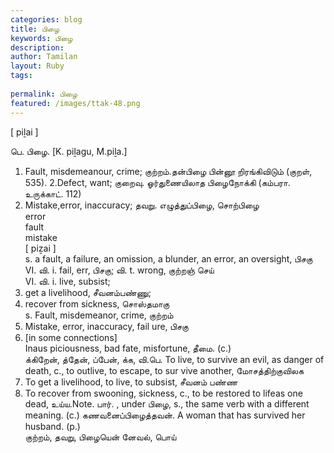 ```yaml
---
categories: blog
title: பிழை
keywords: பிழை
description: 
author: Tamilan
layout: Ruby
tags: 
 
permalink: பிழை
featured: /images/ttak-48.png
---
```

  
[ piḻai ]  
  
பெ. பிழை. [K. piḻagu, M.piḻa.]  
1. Fault, misdemeanour, crime; குற்றம்.தன்பிழை பின்னூ றிரங்கிவிடும் (குறள், 535). 2.Defect, want; குறைவு. ஓர்துணையிலாத பிழைநோக்கி (கம்பரா. உருக்காட். 112)  
3. Mistake,error, inaccuracy; தவறு. எழுத்துப்பிழை, சொற்பிழை  
error  
fault  
mistake  
[ piẕai ]  
s. a fault, a failure, an omission, a blunder, an error, an oversight, பிசகு  
VI. வி. i. fail, err, பிசகு; வி. t. wrong, குற்றஞ் செய்  
VI. வி. i. live, subsist;  
2. get a livelihood, சீவனம்பண்ணு;  
3. recover from sickness, சொஸ்தமாகு  
s. Fault, misdemeanor, crime, குற்றம்  
2. Mistake, error, inaccuracy, fail ure, பிசகு  
3. [in some connections]  
Inaus piciousness, bad fate, misfortune, தீமை. (c.)  
க்கிறேன், த்தேன், ப்பேன், க்க, வி.பெ. To live, to survive an evil, as danger of death, c., to outlive, to escape, to sur vive another, மோசத்திற்குவிலக  
2. To get a livelihood, to live, to subsist, சீவனம் பண்ண  
3. To recover from swooning, sickness, c., to be restored to lifeas one dead, உய்ய.Note. பார். , under பிழை, s., the same verb with a different meaning. (c.) கணவனைப்பிழைத்தவன். A woman that has survived her husband. (p.)  
குற்றம், தவறு, பிழையென் னேவல், பொய்